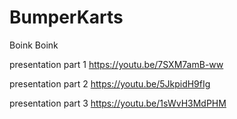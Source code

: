# BumperKarts
Boink Boink

presentation part 1
https://youtu.be/7SXM7amB-ww

presentation part 2
https://youtu.be/5JkpidH9fIg

presentation part 3
https://youtu.be/1sWvH3MdPHM
